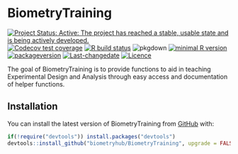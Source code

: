 
<!-- README.md is generated from README.Rmd. Please edit that file -->

# BiometryTraining

<!-- badges: start -->

[![Project Status: Active: The project has reached a stable, usable
state and is being actively
developed.](http://www.repostatus.org/badges/latest/active.svg)](http://www.repostatus.org/#active)
[![Codecov test
coverage](https://codecov.io/gh/biometryhub/BiometryTraining/branch/master/graph/badge.svg)](https://codecov.io/gh/biometryhub/BiometryTraining?branch=master)
[![R build
status](https://github.com/biometryhub/BiometryTraining/workflows/R-CMD-check/badge.svg)](https://github.com/biometryhub/BiometryTraining/actions)
![pkgdown](https://github.com/biometryhub/BiometryTraining/workflows/pkgdown/badge.svg)
[![minimal R
version](https://img.shields.io/badge/R%3E%3D-3.2.0-6666ff.svg)](https://cran.r-project.org/)
[![packageversion](https://img.shields.io/badge/Package%20version-0.2.2-orange.svg?style=flat-square)](/commits/master)
[![Last-changedate](https://img.shields.io/badge/last%20change-2020--04--30-yellowgreen.svg)](/commits/master)
[![Licence](https://img.shields.io/github/license/mashape/apistatus.svg)](http://choosealicense.com/licenses/mit/)
<!-- badges: end -->

The goal of BiometryTraining is to provide functions to aid in teaching
Experimental Design and Analysis through easy access and documentation
of helper functions.

## Installation

You can install the latest version of BiometryTraining from
[GitHub](https://github.com/) with:

``` r
if(!require("devtools")) install.packages("devtools") 
devtools::install_github("biometryhub/BiometryTraining", upgrade = FALSE)
```
